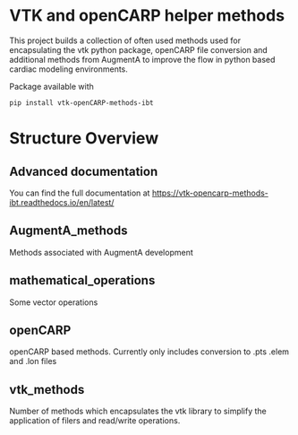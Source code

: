 # VTK and openCARP helper methods

This project builds a collection of often used methods used for encapsulating the vtk python package, openCARP file conversion and 
additional methods from AugmentA to improve the flow in python based cardiac modeling environments. 

Package available with

`pip install vtk-openCARP-methods-ibt`

# Structure Overview

## Advanced documentation

You can find the full documentation at https://vtk-opencarp-methods-ibt.readthedocs.io/en/latest/

## AugmentA_methods

Methods associated with AugmentA development

## mathematical_operations
Some vector operations

## openCARP

openCARP based methods. Currently only includes conversion to .pts .elem and .lon files

## vtk_methods

Number of methods which encapsulates the vtk library to simplify the application of filers and read/write operations.  
